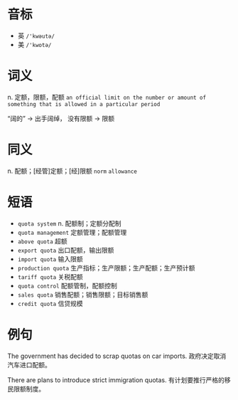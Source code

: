 # 音标

- 英 `/'kwəutə/`
- 美 `/'kwotə/`

# 词义

n. 定额，限额，配额
`an official limit on the number or amount of something that is allowed in a particular period`



“阔的” → 出手阔绰， 没有限额 → 限额

# 同义

n. 配额；[经管]定额；[经]限额
`norm` `allowance`

# 短语

- `quota system` n. 配额制；定额分配制
- `quota management` 定额管理；配额管理
- `above quota` 超额
- `export quota` 出口配额，输出限额
- `import quota` 输入限额
- `production quota` 生产指标；生产限额；生产配额；生产预计额
- `tariff quota` 关税配额
- `quota control` 配额管制，配额控制
- `sales quota` 销售配额；销售限额；目标销售额
- `credit quota` 信贷规模

# 例句

The government has decided to scrap quotas on car imports.
政府决定取消汽车进口配额。

There are plans to introduce strict immigration quotas.
有计划要推行严格的移民限额制度。


